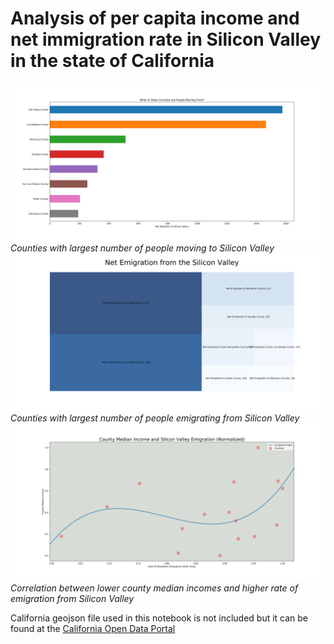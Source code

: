 # Analysis of per capita income and net immigration rate in Silicon Valley in the state of California 
![where are californians moving from](images/where-are-people-moving-from.png)
*Counties with largest number of people moving to Silicon Valley*
![whare are Californians moving to](images/where-are-people-moving-to.png)
*Counties with largest number of people emigrating from Silicon Valley*
![Median income and emigration rate polynomial regression](images/Median-Income-and-Emigration-Rate-Regression-normalized.png)
*Correlation between lower county median incomes and higher rate of emigration from Silicon Valley*

California geojson file used in this notebook is not included but it can be found at the [California Open Data Portal](https://data.ca.gov/dataset/census-tract-2010) 
